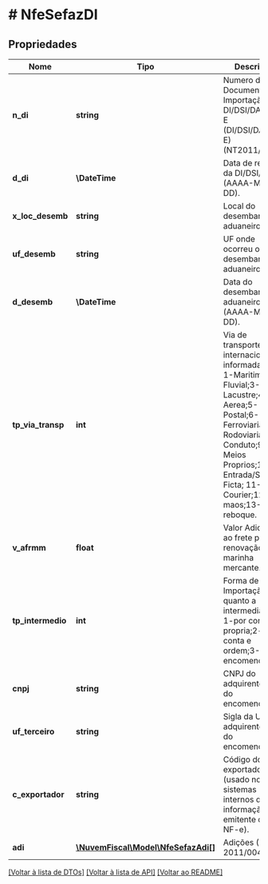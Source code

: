 # # NfeSefazDI

## Propriedades

Nome | Tipo | Descrição | Comentários
------------ | ------------- | ------------- | -------------
**n_di** | **string** | Numero do Documento de Importação DI/DSI/DA/DRI-E (DI/DSI/DA/DRI-E) (NT2011/004). |
**d_di** | **\DateTime** | Data de registro da DI/DSI/DA (AAAA-MM-DD). |
**x_loc_desemb** | **string** | Local do desembaraço aduaneiro. |
**uf_desemb** | **string** | UF onde ocorreu o desembaraço aduaneiro. |
**d_desemb** | **\DateTime** | Data do desembaraço aduaneiro (AAAA-MM-DD). |
**tp_via_transp** | **int** | Via de transporte internacional informada na DI                   1-Maritima;2-Fluvial;3-Lacustre;4-Aerea;5-Postal;6-Ferroviaria;7-Rodoviaria;8-Conduto;9-Meios Proprios;10-Entrada/Saida Ficta;                   11-Courier;12-Em maos;13-Por reboque. |
**v_afrmm** | **float** | Valor Adicional ao frete para renovação de marinha mercante. | [optional]
**tp_intermedio** | **int** | Forma de Importação quanto a intermediação                    1-por conta propria;2-por conta e ordem;3-encomenda. |
**cnpj** | **string** | CNPJ do adquirente ou do encomendante. | [optional]
**uf_terceiro** | **string** | Sigla da UF do adquirente ou do encomendante. | [optional]
**c_exportador** | **string** | Código do exportador (usado nos sistemas internos de informação do emitente da NF-e). |
**adi** | [**\NuvemFiscal\Model\NfeSefazAdi[]**](NfeSefazAdi.md) | Adições (NT 2011/004). |

[[Voltar à lista de DTOs]](../../README.md#models) [[Voltar à lista de API]](../../README.md#endpoints) [[Voltar ao README]](../../README.md)
